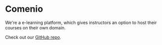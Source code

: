 # Comenio
We're a e-learning platform, which gives instructors an option to host their courses on their own domain.

Check out our [GitHub repo](https://github.com/Comenio).
